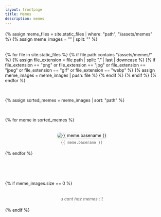 ```yaml
---
layout: frontpage
title: Memes
description: memes
---
```


<style>
.memes-grid {
  display: grid;
  grid-template-columns: repeat(auto-fit, minmax(250px, 1fr));
  gap: 20px;
  margin: 20px 0;
}

.meme-item {
  text-align: center;
}

.meme-item img {
  max-width: 100%;
  height: auto;
  border-radius: 8px;
  box-shadow: 0 2px 8px rgba(0,0,0,0.1);
  transition: transform 0.2s ease;
}

.meme-item img:hover {
  transform: scale(1.02);
  cursor: pointer;
}

.meme-filename {
  font-size: 12px;
  color: #666;
  margin-top: 8px;
  font-family: monospace;
}

@media (max-width: 768px) {
  .memes-grid {
    grid-template-columns: repeat(auto-fit, minmax(200px, 1fr));
    gap: 15px;
  }
}

@media (max-width: 480px) {
  .memes-grid {
    grid-template-columns: 1fr;
    gap: 20px;
  }
}
</style>

<div class="memes-grid">
  {% assign meme_files = site.static_files | where: "path", "/assets/memes" %}
  {% assign meme_images = "" | split: "" %}
  
  {% for file in site.static_files %}
    {% if file.path contains "/assets/memes/" %}
      {% assign file_extension = file.path | split: "." | last | downcase %}
      {% if file_extension == "png" or file_extension == "jpg" or file_extension == "jpeg" or file_extension == "gif" or file_extension == "webp" %}
        {% assign meme_images = meme_images | push: file %}
      {% endif %}
    {% endif %}
  {% endfor %}
  
  {% assign sorted_memes = meme_images | sort: "path" %}
  
  {% for meme in sorted_memes %}
    <div class="meme-item">
      <img src="{{ BASE_PATH }}{{ meme.path }}" alt="{{ meme.basename }}" onclick="window.open(this.src, '_blank')">
      <div class="meme-filename">{{ meme.basename }}</div>
    </div>
  {% endfor %}
  
  {% if meme_images.size == 0 %}
    <div style="grid-column: 1 / -1; text-align: center; color: #666; font-style: italic;">
      u cant haz memes :'( 
    </div>
  {% endif %}
</div>